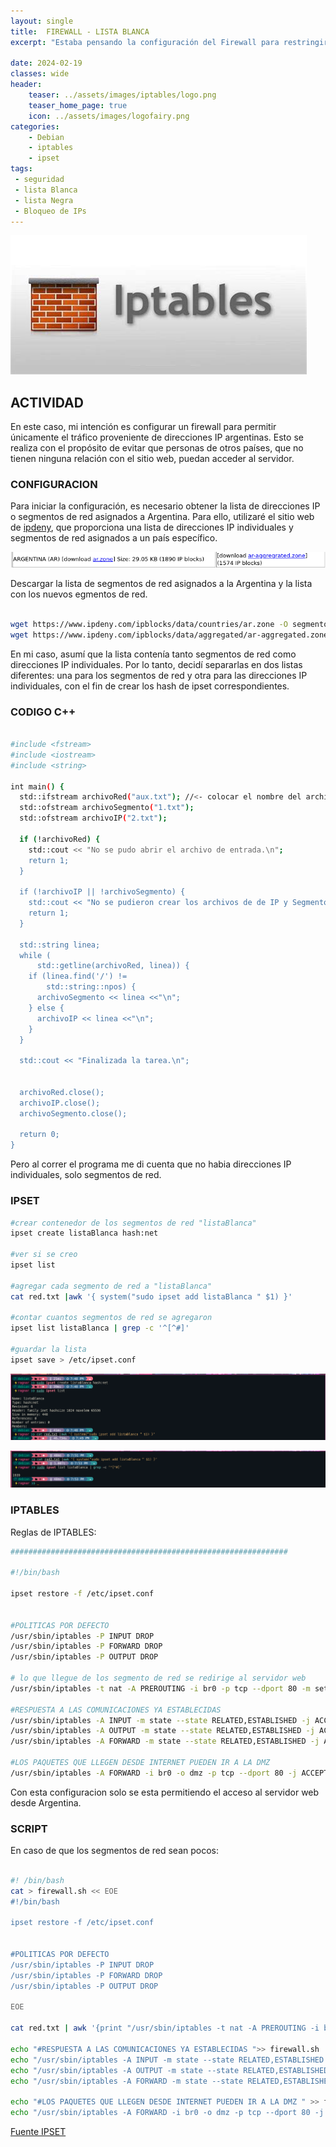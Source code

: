```yaml
---
layout: single
title:  FIREWALL - LISTA BLANCA 
excerpt: "Estaba pensando la configuración del Firewall para restringir el acceso al servidor web solo a IP Argentinas. ¿Por qué debo permitir que el servidor sea accesible para todo el mundo si solo espero únicamente tráfico proveniente de Argentina? Sería más apropiado permitir únicamente el acceso a direcciones IP proveniente de Argentina que de china."

date: 2024-02-19
classes: wide
header:
    teaser: ../assets/images/iptables/logo.png
    teaser_home_page: true
    icon: ../assets/images/logofairy.png
categories:
    - Debian
    - iptables
    - ipset
tags:
 - seguridad
 - lista Blanca
 - lista Negra
 - Bloqueo de IPs 
---
```


![](../assets/images/iptables/wallpapers.jpeg)

## ACTIVIDAD

En este caso, mi intención es configurar un firewall para permitir únicamente el tráfico proveniente de direcciones IP argentinas. Esto se realiza con el propósito de evitar que personas de otros países, que no tienen ninguna relación con el sitio web, puedan acceder al servidor.




### CONFIGURACION

Para iniciar la configuración, es necesario obtener la lista de direcciones IP o segmentos de red asignados a Argentina. Para ello, utilizaré el sitio web de [ipdeny](https://www.ipdeny.com/ipblocks/), que proporciona una lista de direcciones IP individuales y segmentos de red asignados a un país específico.


![](../assets/images/iptables/ipdeny.png)

Descargar la lista de segmentos de red asignados a la Argentina y la lista con los nuevos egmentos de red.

```bash

wget https://www.ipdeny.com/ipblocks/data/countries/ar.zone -O segmentosRed1.txt
wget https://www.ipdeny.com/ipblocks/data/aggregated/ar-aggregated.zone -O segmentosRed2.txt 

```


En mi caso, asumí que la lista contenía tanto segmentos de red como direcciones IP individuales. Por lo tanto, decidí separarlas en dos listas diferentes: una para los segmentos de red y otra para las direcciones IP individuales, con el fin de crear los hash de ipset correspondientes.

### CODIGO C++
```bash 

#include <fstream>
#include <iostream>
#include <string>

int main() {
  std::ifstream archivoRed("aux.txt"); //<- colocar el nombre del archivo 
  std::ofstream archivoSegmento("1.txt");
  std::ofstream archivoIP("2.txt");

  if (!archivoRed) {
    std::cout << "No se pudo abrir el archivo de entrada.\n";
    return 1;
  }

  if (!archivoIP || !archivoSegmento) {
    std::cout << "No se pudieron crear los archivos de de IP y Segmento.\n";
    return 1;
  }

  std::string linea;
  while (
      std::getline(archivoRed, linea)) {
    if (linea.find('/') !=
        std::string::npos) {            
      archivoSegmento << linea <<"\n"; 
    } else {
      archivoIP << linea <<"\n";
    }
  }

  std::cout << "Finalizada la tarea.\n";

  
  archivoRed.close();
  archivoIP.close();
  archivoSegmento.close();

  return 0;
}

```
Pero al correr el programa me di cuenta que no habia direcciones IP individuales, solo segmentos de red.


### IPSET 

```bash 
#crear contenedor de los segmentos de red "listaBlanca"
ipset create listaBlanca hash:net 

#ver si se creo 
ipset list

#agregar cada segmento de red a "listaBlanca"
cat red.txt |awk '{ system("sudo ipset add listaBlanca " $1) }'

#contar cuantos segmentos de red se agregaron
ipset list listaBlanca | grep -c '^[^#]'

#guardar la lista 
ipset save > /etc/ipset.conf

```
![](../assets/images/iptables/crearIpset.png)

![](../assets/images/iptables/agregarLista2.png)

### IPTABLES 

Reglas de IPTABLES:


```bash
############################################################## 

#!/bin/bash

ipset restore -f /etc/ipset.conf


#POLITICAS POR DEFECTO
/usr/sbin/iptables -P INPUT DROP
/usr/sbin/iptables -P FORWARD DROP
/usr/sbin/iptables -P OUTPUT DROP

# lo que llegue de los segmento de red se redirige al servidor web 
/usr/sbin/iptables -t nat -A PREROUTING -i br0 -p tcp --dport 80 -m set --match-set listaBlanca src -j DNAT --to 192.168.100.2:80

#RESPUESTA A LAS COMUNICACIONES YA ESTABLECIDAS 
/usr/sbin/iptables -A INPUT -m state --state RELATED,ESTABLISHED -j ACCEPT
/usr/sbin/iptables -A OUTPUT -m state --state RELATED,ESTABLISHED -j ACCEPT
/usr/sbin/iptables -A FORWARD -m state --state RELATED,ESTABLISHED -j ACCEPT #necesaria para ver la pag web 

#LOS PAQUETES QUE LLEGEN DESDE INTERNET PUEDEN IR A LA DMZ
/usr/sbin/iptables -A FORWARD -i br0 -o dmz -p tcp --dport 80 -j ACCEPT

```

Con esta configuracion solo se esta permitiendo el acceso al servidor web desde Argentina. 


### SCRIPT 

En caso de que los segmentos de red sean pocos:

```bash 

#! /bin/bash
cat > firewall.sh << EOE
#!/bin/bash

ipset restore -f /etc/ipset.conf


#POLITICAS POR DEFECTO
/usr/sbin/iptables -P INPUT DROP
/usr/sbin/iptables -P FORWARD DROP
/usr/sbin/iptables -P OUTPUT DROP

EOE

cat red.txt | awk '{print "/usr/sbin/iptables -t nat -A PREROUTING -i br0 -p tcp --dport 80 -s " $1 " -j DNAT --to 192.168.100.2:80"}' >> firewall.sh 

echo "#RESPUESTA A LAS COMUNICACIONES YA ESTABLECIDAS ">> firewall.sh  
echo "/usr/sbin/iptables -A INPUT -m state --state RELATED,ESTABLISHED -j ACCEPT ">> firewall.sh  
echo "/usr/sbin/iptables -A OUTPUT -m state --state RELATED,ESTABLISHED -j ACCEPT ">> firewall.sh  
echo "/usr/sbin/iptables -A FORWARD -m state --state RELATED,ESTABLISHED -j ACCEPT ">> firewall.sh 

echo "#LOS PAQUETES QUE LLEGEN DESDE INTERNET PUEDEN IR A LA DMZ " >> firewall.sh
echo "/usr/sbin/iptables -A FORWARD -i br0 -o dmz -p tcp --dport 80 -j ACCEPT" >> firewall.sh

```
[Fuente IPSET](https://www.ipfire.org/docs/configuration/firewall/ipset)

